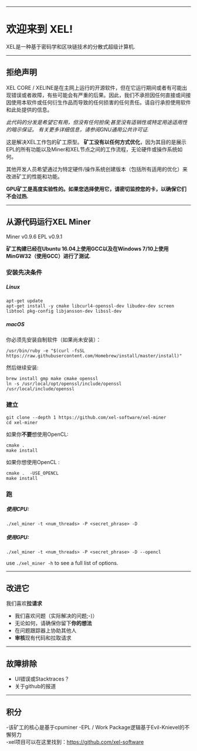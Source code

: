 ----
# 欢迎来到 XEL!


XEL是一种基于密码学和区块链技术的分散式超级计算机.

----
## 拒绝声明


XEL CORE / XELINE是在主网上运行的开源软件，但在它运行期间或者有可能出现错误或者故障，有些可能会有严重的后果。因此，我们不承担因任何直接或间接因使用本软件或任何衍生作品而导致的任何损害的任何责任。请自行承担使用软件和此处提供的信息。

*此代码的分发是希望它有用，但没有任何担保;甚至没有适销性或特定用途适用性的暗示保证。
有关更多详细信息，请参阅GNU通用公共许可证.*


这是解决XEL工作包的矿工原型。 **矿工没有以任何方式优化**，因为其目的是展示EPL的所有功能以及Miner和XEL节点之间的工作流程，无论硬件或操作系统如何。

其他开发人员希望通过为特定硬件/操作系统创建版本（包括所有适用的优化）来改进矿工的性能和功能。


**GPU矿工是高度实验性的。如果您选择使用它，请密切监控您的卡，以确保它们不会过热.**

----
## 从源代码运行XEL Miner

Miner		v0.9.6
EPL 	v0.9.1

**矿工构建已经在Ubuntu 16.04上使用GCC以及在Windows 7/10上使用MinGW32（使用GCC）进行了测试.**

### 安装先决条件

##### Linux

```
apt-get update
apt-get install -y cmake libcurl4-openssl-dev libudev-dev screen libtool pkg-config libjansson-dev libssl-dev
```

##### macOS

你必须先安装自制软件（如果尚未安装）：


```
/usr/bin/ruby -e "$(curl -fsSL https://raw.githubusercontent.com/Homebrew/install/master/install)"
```

然后继续安装:

```
brew install gmp make cmake openssl
ln -s /usr/local/opt/openssl/include/openssl /usr/local/include/openssl
```

### 建立

```
git clone --depth 1 https://github.com/xel-software/xel-miner
cd xel-miner
```

如果你**不要**想使用OpenCL:
```
cmake .
make install
```

如果你想使用OpenCL :
```
cmake .  -USE_OPENCL
make install
```


### 跑

##### 使用CPU:

`./xel_miner -t <num_threads> -P <secret_phrase> -D`

##### 使用GPU:

`./xel_miner -t <num_threads> -P <secret_phrase> -D --opencl`

use `./xel_miner -h` to see a full list of options.



----
## 改进它

 我们喜欢**拉请求**
   - 我们喜欢问题（实际解决的问题;-)）
   - 无论如何，请确保你留下**你的想法**
   - 在问题跟踪器上协助其他人
   -  **审核**现有代码和拉取请求

----
## 故障排除

  - UI错误或Stacktraces？
  - 关于github的报道
----
## 积分

-该矿工的核心是基于cpuminer
-EPL / Work Package逻辑基于Evil-Knievel的不懈努力  
-xel项目可以在这里找到：https://github.com/xel-software
